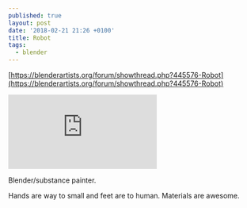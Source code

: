 ```yaml
---
published: true
layout: post
date: '2018-02-21 21:26 +0100'
title: Robot
tags:
  - blender
---
```

[https://blenderartists.org/forum/showthread.php?445576-Robot](https://blenderartists.org/forum/showthread.php?445576-Robot)

![](https://blenderartists.org/forum/attachment.php?attachmentid=514938&d=1518439481)

Blender/substance painter.

Hands are way to small and feet are to human. Materials are awesome.
